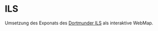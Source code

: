 ILS
===

Umsetzung des Exponats des [Dortmunder ILS](http://ils-forschung.de/) als interaktive WebMap.
